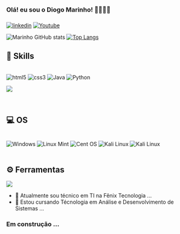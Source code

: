 ### Olá! eu sou o Diogo Marinho! 🙋🏼‍♂️👋

### 

[![linkedin](https://img.shields.io/badge/LinkedIn-0077B5?style=for-the-badge&logo=linkedin&logoColor=white)](https://www.linkedin.com/in/diogoms/)
[![Youtube](https://img.shields.io/badge/YouTube-FF0000?style=for-the-badge&logo=youtube&logoColor=white)](https://www.youtube.com/channel/UCBD_Jv9gPu3GlI8IlR0aDOQ)


![Marinho GitHub stats](https://github-readme-stats.vercel.app/api?username=MarinhoDevTi&show_icons=true&theme=radical)
[![Top Langs](https://github-readme-stats.vercel.app/api/top-langs/?username=MarinhoDevTi)](https://github.com/anuraghazra/github-readme-stats)


## 🚀 Skills

<div style="display: inline_block"><br/>


<img aling="center" alt="html5" src="https://img.shields.io/badge/HTML-239120?style=for-the-badge&logo=html5&logoColor=white">

<img aling="center" alt="css3" src="https://img.shields.io/badge/CSS3-1572B6?style=for-the-badge&logo=css3&logoColor=white">

<img aling="center" alt="Java" src="https://img.shields.io/badge/Java-ED8B00?style=for-the-badge&logo=java&logoColor=white">

<img aling="center" alt="Python" src="https://img.shields.io/badge/Python-14354C?style=for-the-badge&logo=python&logoColor=white">


<p align="left">
  <a href="https://skillicons.dev">
    <img src="https://skillicons.dev/icons?i=html,css,java,python,md" />
  </a>
</p>

</div> </br>

## 💻 OS

<div style="display: inline_block"><br/>
<img aling="center" alt="Windows" src="https://img.shields.io/badge/Windows-0078D6?style=for-the-badge&logo=windows&logoColor=white">

<img aling="center" alt="Linux Mint" src="https://img.shields.io/badge/Linux_Mint-87CF3E?style=for-the-badge&logo=linux-mint&logoColor=white">

<img aling="center" alt="Cent OS" src="https://img.shields.io/badge/Cent%20OS-262577?style=for-the-badge&logo=CentOS&logoColor=white">

<img aling="center" alt="Kali Linux" src="https://img.shields.io/badge/Kali_Linux-557C94?style=for-the-badge&logo=kali-linux&logoColor=white">

<img aling="center" alt="Kali Linux" src="https://img.shields.io/badge/Linux-FCC624?style=for-the-badge&logo=linux&logoColor=black">

</div> </br>

## ⚙️ Ferramentas 

<p align="left">
  <a href="https://skillicons.dev">
    <img src="https://skillicons.dev/icons?i=vscode,powershell,git,github,eclipse " />
  </a>
</p>












- 🔭 Atualmente sou técnico em TI na Fênix Tecnologia ...
- 🌱 Estou cursando Técnologia em Análise e Desenvolvimento de Sistemas ...

### Em construção ...
